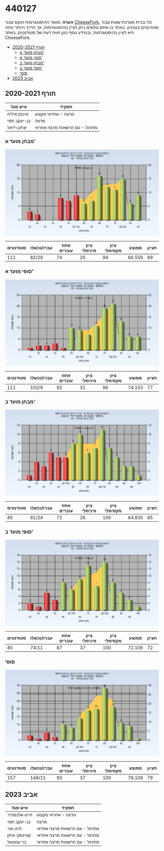 # 440127

**הערה**: מאגר ההיסטוגרמות הוקם עבור [CheeseFork](https://cheesefork.cf/), כלי בניית מערכת שעות עבור סטודנטים בטכניון. באתר בו אתם גולשים ניתן לעיין בהיסטוגרמות, אך הדרך היותר נוחה היא לעיין בהיסטוגרמות, ובמידע נוסף כגון חוות דעת של סטודנטים, באתר CheeseFork.

* [חורף 2020-2021](#202001)
  * [מבחן מועד א'](#202001-Exam_A)
  * [סופי מועד א'](#202001-Final_A)
  * [מבחן מועד ב'](#202001-Exam_B)
  * [סופי מועד ב'](#202001-Final_B)
  * [סופי](#202001-Finals)
* [אביב 2023](#202202)

<h2 id="202001">חורף 2020-2021</h2>

| איש סגל | תפקיד |
| ---- | ---- |
| גויכמן איליה | מרצה - אחראי מקצוע |
| בן-יעקב תמי | מרצה |
| יצחק רזיאל | מתרגל - עם הרשאות מרצה אחראי |

<h3 id="202001-Exam_A">מבחן מועד א'</h3>

![202001 Exam_A](202001/Exam_A.png)

| סטודנטים | עברו/נכשלו | אחוז עוברים | ציון מינימלי | ציון מקסימלי | ממוצע | חציון |
| ---- | ---- | ---- | ---- | ---- | ---- | ---- |
| 111 | 82/29 | 74 | 20 | 94 | 66.559 | 69 |

<h3 id="202001-Final_A">סופי מועד א'</h3>

![202001 Final_A](202001/Final_A.png)

| סטודנטים | עברו/נכשלו | אחוז עוברים | ציון מינימלי | ציון מקסימלי | ממוצע | חציון |
| ---- | ---- | ---- | ---- | ---- | ---- | ---- |
| 111 | 102/9 | 92 | 31 | 96 | 74.153 | 77 |

<h3 id="202001-Exam_B">מבחן מועד ב'</h3>

![202001 Exam_B](202001/Exam_B.png)

| סטודנטים | עברו/נכשלו | אחוז עוברים | ציון מינימלי | ציון מקסימלי | ממוצע | חציון |
| ---- | ---- | ---- | ---- | ---- | ---- | ---- |
| 85 | 61/24 | 72 | 26 | 100 | 64.835 | 65 |

<h3 id="202001-Final_B">סופי מועד ב'</h3>

![202001 Final_B](202001/Final_B.png)

| סטודנטים | עברו/נכשלו | אחוז עוברים | ציון מינימלי | ציון מקסימלי | ממוצע | חציון |
| ---- | ---- | ---- | ---- | ---- | ---- | ---- |
| 85 | 74/11 | 87 | 37 | 100 | 72.106 | 72 |

<h3 id="202001-Finals">סופי</h3>

![202001 Finals](202001/Finals.png)

| סטודנטים | עברו/נכשלו | אחוז עוברים | ציון מינימלי | ציון מקסימלי | ממוצע | חציון |
| ---- | ---- | ---- | ---- | ---- | ---- | ---- |
| 157 | 146/11 | 93 | 37 | 100 | 76.108 | 79 |

<h2 id="202202">אביב 2023</h2>

| איש סגל | תפקיד |
| ---- | ---- |
| חייט אלכסנדר | מרצה - אחראי מקצוע |
| בן-יעקב תמי | מרצה |
| לויט אור | מתרגל - עם הרשאות מרצה אחראי |
| קמינסקי איתן | מתרגל - עם הרשאות מרצה אחראי |
| בר עמנואל | מתרגל - עם הרשאות מרצה אחראי |

